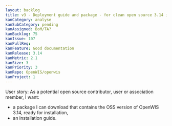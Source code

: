 ```yaml
---
layout: backlog
title: v3 - Deployment guide and package - for clean open source 3.14 install
kanCategory: analyse
kanSubCategory: pending
kanAssigned: BoM/TA?
kanBacklog: 75
kanIssue: 107
kanPullReq:
kanFeature: Good documentation
kanRelease: 3.14
kanMetric: 2.1
kanSize: 3
kanPriority: 3
kanRepo: OpenWIS/openwis
kanProject: 1
---
```

User story: As a potential open source contributor, user or association member, I want:

  - a package I can download that contains the OSS version of OpenWIS 3.14, ready for installation, 
  - an installation guide.

